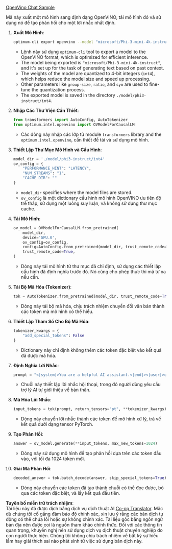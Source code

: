 <!--
CO_OP_TRANSLATOR_METADATA:
{
  "original_hash": "a2a54312eea82ac654fb0f6d39b1f772",
  "translation_date": "2025-05-09T15:57:39+00:00",
  "source_file": "md/02.Application/01.TextAndChat/Phi3/E2E_OpenVino_Chat.md",
  "language_code": "vi"
}
-->
[OpenVino Chat Sample](../../../../../../code/06.E2E/E2E_OpenVino_Chat_Phi3-instruct.ipynb)

Mã này xuất một mô hình sang định dạng OpenVINO, tải mô hình đó và sử dụng nó để tạo phản hồi cho một lời nhắc nhất định.

1. **Xuất Mô Hình**:
   ```bash
   optimum-cli export openvino --model "microsoft/Phi-3-mini-4k-instruct" --task text-generation-with-past --weight-format int4 --group-size 128 --ratio 0.6 --sym --trust-remote-code ./model/phi3-instruct/int4
   ```
   - Lệnh này sử dụng `optimum-cli` tool to export a model to the OpenVINO format, which is optimized for efficient inference.
   - The model being exported is `"microsoft/Phi-3-mini-4k-instruct"`, and it's set up for the task of generating text based on past context.
   - The weights of the model are quantized to 4-bit integers (`int4`), which helps reduce the model size and speed up processing.
   - Other parameters like `group-size`, `ratio`, and `sym` are used to fine-tune the quantization process.
   - The exported model is saved in the directory `./model/phi3-instruct/int4`.

2. **Nhập Các Thư Viện Cần Thiết**:
   ```python
   from transformers import AutoConfig, AutoTokenizer
   from optimum.intel.openvino import OVModelForCausalLM
   ```
   - Các dòng này nhập các lớp từ module `transformers` library and the `optimum.intel.openvino`, cần thiết để tải và sử dụng mô hình.

3. **Thiết Lập Thư Mục Mô Hình và Cấu Hình**:
   ```python
   model_dir = './model/phi3-instruct/int4'
   ov_config = {
       "PERFORMANCE_HINT": "LATENCY",
       "NUM_STREAMS": "1",
       "CACHE_DIR": ""
   }
   ```
   - `model_dir` specifies where the model files are stored.
   - `ov_config` là một dictionary cấu hình mô hình OpenVINO ưu tiên độ trễ thấp, sử dụng một luồng suy luận, và không sử dụng thư mục cache.

4. **Tải Mô Hình**:
   ```python
   ov_model = OVModelForCausalLM.from_pretrained(
       model_dir,
       device='GPU.0',
       ov_config=ov_config,
       config=AutoConfig.from_pretrained(model_dir, trust_remote_code=True),
       trust_remote_code=True,
   )
   ```
   - Dòng này tải mô hình từ thư mục đã chỉ định, sử dụng các thiết lập cấu hình đã định nghĩa trước đó. Nó cũng cho phép thực thi mã từ xa nếu cần.

5. **Tải Bộ Mã Hóa (Tokenizer)**:
   ```python
   tok = AutoTokenizer.from_pretrained(model_dir, trust_remote_code=True)
   ```
   - Dòng này tải bộ mã hóa, chịu trách nhiệm chuyển đổi văn bản thành các token mà mô hình có thể hiểu.

6. **Thiết Lập Tham Số Cho Bộ Mã Hóa**:
   ```python
   tokenizer_kwargs = {
       "add_special_tokens": False
   }
   ```
   - Dictionary này chỉ định không thêm các token đặc biệt vào kết quả đã được mã hóa.

7. **Định Nghĩa Lời Nhắc**:
   ```python
   prompt = "<|system|>You are a helpful AI assistant.<|end|><|user|>can you introduce yourself?<|end|><|assistant|>"
   ```
   - Chuỗi này thiết lập lời nhắc hội thoại, trong đó người dùng yêu cầu trợ lý AI tự giới thiệu về bản thân.

8. **Mã Hóa Lời Nhắc**:
   ```python
   input_tokens = tok(prompt, return_tensors="pt", **tokenizer_kwargs)
   ```
   - Dòng này chuyển lời nhắc thành các token để mô hình xử lý, trả về kết quả dưới dạng tensor PyTorch.

9. **Tạo Phản Hồi**:
   ```python
   answer = ov_model.generate(**input_tokens, max_new_tokens=1024)
   ```
   - Dòng này sử dụng mô hình để tạo phản hồi dựa trên các token đầu vào, với tối đa 1024 token mới.

10. **Giải Mã Phản Hồi**:
    ```python
    decoded_answer = tok.batch_decode(answer, skip_special_tokens=True)[0]
    ```
    - Dòng này chuyển các token đã tạo thành chuỗi có thể đọc được, bỏ qua các token đặc biệt, và lấy kết quả đầu tiên.

**Tuyên bố miễn trừ trách nhiệm**:  
Tài liệu này đã được dịch bằng dịch vụ dịch thuật AI [Co-op Translator](https://github.com/Azure/co-op-translator). Mặc dù chúng tôi cố gắng đảm bảo độ chính xác, xin lưu ý rằng các bản dịch tự động có thể chứa lỗi hoặc sự không chính xác. Tài liệu gốc bằng ngôn ngữ bản địa nên được coi là nguồn tham khảo chính thức. Đối với các thông tin quan trọng, khuyến nghị nên sử dụng dịch vụ dịch thuật chuyên nghiệp do con người thực hiện. Chúng tôi không chịu trách nhiệm về bất kỳ sự hiểu lầm hay giải thích sai nào phát sinh từ việc sử dụng bản dịch này.